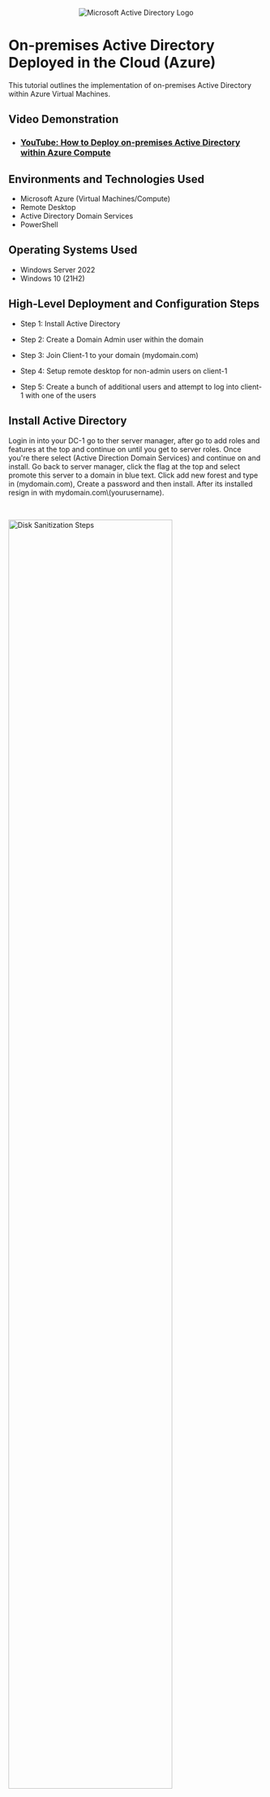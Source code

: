 <p align="center">
<img src="https://i.imgur.com/pU5A58S.png" alt="Microsoft Active Directory Logo"/>
</p>

<h1>On-premises Active Directory Deployed in the Cloud (Azure)</h1>
This tutorial outlines the implementation of on-premises Active Directory within Azure Virtual Machines.<br />


<h2>Video Demonstration</h2>

- ### [YouTube: How to Deploy on-premises Active Directory within Azure Compute](https://www.youtube.com)

<h2>Environments and Technologies Used</h2>

- Microsoft Azure (Virtual Machines/Compute)
- Remote Desktop
- Active Directory Domain Services
- PowerShell

<h2>Operating Systems Used </h2>

- Windows Server 2022
- Windows 10 (21H2)

<h2>High-Level Deployment and Configuration Steps</h2>

- Step 1: Install Active Directory
  
- Step 2: Create a Domain Admin user within the domain
  
- Step 3: Join Client-1 to your domain (mydomain.com)
  
- Step 4: Setup remote desktop for non-admin users on client-1
  
- Step 5: Create a bunch of additional users and attempt to log into client-1 with one of the users

<h2>Install Active Directory</h2>

<p>
Login in into your DC-1 go to ther server manager, after go to add roles and features at the top and continue on until you get to server roles. Once you're there select (Active Direction Domain Services) and continue on and install. Go back to server manager, click the flag at the top and select promote this server to a domain in blue text. Click add new forest and type in (mydomain.com), Create a password and then install. After its installed resign in with mydomain.com\(yourusername). 
</p>
<br />

<p>
<img src="https://i.imgur.com/DJmEXEB.png" height="80%" width="80%" alt="Disk Sanitization Steps"/>
</p>
<p>


